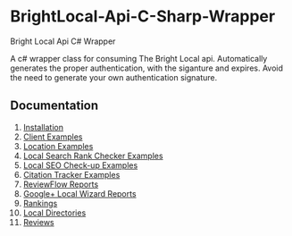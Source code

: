 # BrightLocal-Api-C-Sharp-Wrapper
Bright Local Api C# Wrapper

A c# wrapper class for consuming The Bright Local api. Automatically generates the proper authentication, with the siganture and expires. Avoid the need to generate your own authentication signature.


## Documentation

1. [Installation](Documentation/INSTALLATION.md)
2. [Client Examples](Documentation/CLIENTS.md)
3. [Location Examples](Documentation/LOCATIONS.md)
4. [Local Search Rank Checker Examples](Documentation/LSRC.md)
5. [Local SEO Check-up Examples](Documentation/LSCU.md)
6. [Citation Tracker Examples](Documentation/CT.md)
7. [ReviewFlow Reports](Documentation/RF.md)
8. [Google+ Local Wizard Reports](Documentation/GPW.md)
9. [Rankings](Documentation/RANKINGS.md)
10. [Local Directories](Documentation/LOCAL-DIRECTORIES.md)
11. [Reviews](Documentation/REVIEWS.md)



